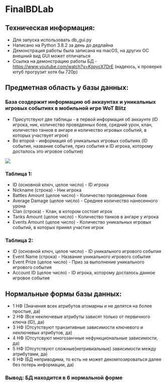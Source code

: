 # FinalBDLab

## Техническая информация:

- Для запуска использовать db_gui.py
- Написано на Python 3.8.2 за день до дедлайна
- Демонстрация работы была записана на macOS, на других ОС внешний вид GUI может отличаться
- Ссылка на демонстрацию работы БД - https://www.youtube.com/watch?v=KjjpycX7DrE (надеюсь, к проверке ютуб прогрузит хотя бы 720р)

## Предметная область у базы данных:
### База создержит информацию об аккаунтах и уникальных игровых событиях в мобильной игре WoT Blitz
- Присутствуют две таблицы - в первой информация об аккаунте (ID игрока, ник, количество проведенных боев, средний урон, клан, количество танков в ангаре и количество игровых событий, в которых участвует игрок)
- Во второй - информация об уникальных игровых событиях (ID события, название события, приз события и ID игрока, которому досталось это игровое событие)

![](https://i.imgur.com/fVsqmFV.png)

### Таблица 1:
- ID (основной ключ, целое число) - ID игрока
- Nickname (строка) - Ник игрока
- Battles Amount (целое число) - Количество проведенных боев
- Average Damage (целое число) - Среднее количество нанесенного урона
- Clan (строка) - Клан, в котором состоит игрок
- Tanks Amount (целое число) - Количество танков в ангаре у игрока
- Events Amount (целое число) - Количество уникальных игровых событий, в которых принял участие игрок

### Таблица 2: 
- ID (основной ключ, целое число) - ID уникального игрового события
- Event Name (строка) - Название уникального игрового события
- Event Prize (целое число) - Приз за выполнение уникального игрового события
- Account ID (целое число) - ID игрока, которому досталось данное игровое событие


## Нормальные формы базы данных:
- 1 НФ (Значения всех атрибутов атомарны и не делятся на более простые, да)
- 2 НФ (Все неключевые атрибуты зависят только от первичного ключа (ID), да)
- 3 НФ (Отсутствуют транзитивные зависимости ключевого и неключевых атрибутов, да)
- 4 НФ (Отсутсвуют многозанчные нефункциональные зависимости, да)
- 5 НФ (Отсутствуют сложные(нетривиальные) зависимости между атрибутами, да)
- 6 НФ (БД неприводима, то есть не может декомпозироваться далее без потерь информации, да)
### Вывод: БД находится в 6 нормальной форме

